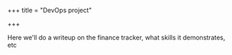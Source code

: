 +++
title = "DevOps project"

+++


Here we'll do a writeup on the finance tracker, what skills it demonstrates, etc